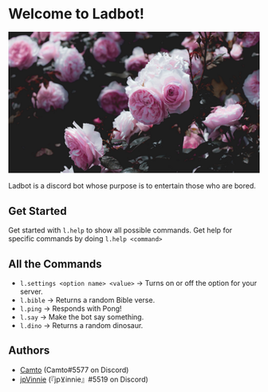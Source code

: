 # Welcome to Ladbot!

![ladbot avatar](./Images/Avatar.jpg)

Ladbot is a discord bot whose purpose is to entertain those who are bored.

## Get Started 

Get started with `l.help` to show all possible commands. Get help for specific commands by doing `l.help <command>`

## All the Commands
 
* `l.settings <option name> <value>` → Turns on or off the option for your server.
* `l.bible` → Returns a random Bible verse. 
* `l.ping` → Responds with Pong!
* `l.say` → Make the bot say something.
* `l.dino` → Returns a random dinosaur.

## Authors

* [Camto](https://github.com/Camto) (Camto#5577 on Discord)
* [jpVinnie](https://github.com/jpVinnie) (『jp⊻innie』#5519 on Discord)